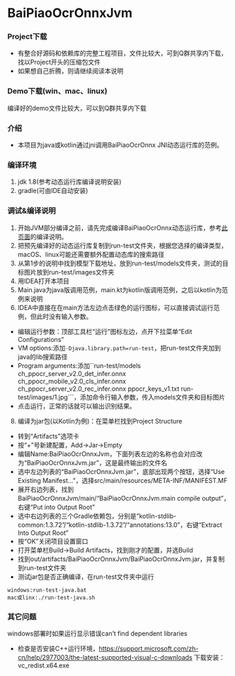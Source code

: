 # BaiPiaoOcrOnnxJvm

### Project下载
* 有整合好源码和依赖库的完整工程项目，文件比较大，可到Q群共享内下载，找以Project开头的压缩包文件
* 如果想自己折腾，则请继续阅读本说明

### Demo下载(win、mac、linux)
编译好的demo文件比较大，可以到Q群共享内下载

### 介绍
* 本项目为java或kotlin通过jni调用BaiPiaoOcrOnnx JNI动态运行库的范例。

### 编译环境
1. jdk 1.8(参考动态运行库编译说明安装)
2. gradle(可由IDE自动安装)

### 调试&编译说明
1. 开始JVM部分编译之前，请先完成编译BaiPiaoOcrOnnx动态运行库，参考[此页面](https://github.com/znsoftm/BaiPiaoOCR/tree/main/cpp/BaiPiaoOcrOnnx)的编译说明。
2. 把预先编译好的动态运行库复制到run-test文件夹，根据您选择的编译类型，macOS、linux可能还需要额外配置动态库的搜索路径
3. 从第1步的说明中找到模型下载地址，放到run-test/models文件夹，测试的目标图片放到run-test/images文件夹
4. 用IDEA打开本项目
5. Main.java为java版调用范例，main.kt为kotlin版调用范例，之后以kotlin为范例来说明
6. IDEA中直接在在main方法左边点击绿色的运行图标，可以直接调试运行范例，但此时没有输入参数。
* 编辑运行参数：顶部工具栏“运行”图标左边，点开下拉菜单“Edit Configurations”
* VM options:添加```-Djava.library.path=run-test```，把run-test文件夹加到java的lib搜索路径
* Program arguments:添加``run-test/models ch_ppocr_server_v2.0_det_infer.onnx ch_ppocr_mobile_v2.0_cls_infer.onnx ch_ppocr_server_v2.0_rec_infer.onnx ppocr_keys_v1.txt run-test/images/1.jpg```，添加命令行输入参数，传入models文件夹和目标图片
* 点击运行，正常的话就可以输出识别结果。
8. 编译为jar包(以Kotlin为例)：在菜单栏找到Project Structure
* 转到“Artifacts”选项卡
* 按“+”号新建配置，Add->Jar->Empty
* 编辑Name:BaiPiaoOcrOnnxJvm，下面列表左边的名称也会对应改为“BaiPiaoOcrOnnxJvm.jar”，这是最终输出的文件名
* 选中左边列表的“BaiPiaoOcrOnnxJvm.jar”，底部出现两个按钮，选择“Use Existing Manifest...”，选择src/main/resources/META-INF/MANIFEST.MF
* 展开右边列表，找到BaiPiaoOcrOnnxJvm/main/“BaiPiaoOcrOnnxJvm.main compile output”，右键“Put into Output Root”
* 选中右边列表的三个Gradle依赖包，分别是“kotlin-stdlib-common:1.3.72”/“kotlin-stdlib-1.3.72”/“annotations:13.0”，右键“Extract Into Output Root”
* 按“OK”关闭项目设置窗口
* 打开菜单栏Build->Build Artifacts，找到刚才的配置，并选Build
* 找到out/artifacts/BaiPiaoOcrOnnxJvm/BaiPiaoOcrOnnxJvm.jar，并复制到run-test文件夹
* 测试jar包是否正确编译，在run-test文件夹中运行
```
windows:run-test-java.bat
mac或linx:./run-test-java.sh
```

### 其它问题
windows部署时如果运行显示错误can’t find dependent libraries
* 检查是否安装C++运行环境，https://support.microsoft.com/zh-cn/help/2977003/the-latest-supported-visual-c-downloads
下载安装：vc_redist.x64.exe

